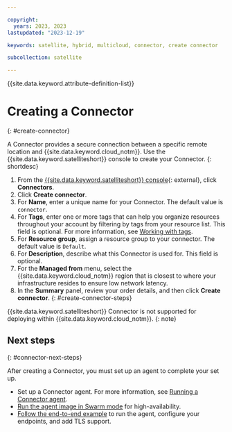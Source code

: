 ```yaml
---

copyright:
  years: 2023, 2023
lastupdated: "2023-12-19"

keywords: satellite, hybrid, multicloud, connector, create connector

subcollection: satellite

---
```


{{site.data.keyword.attribute-definition-list}}

# Creating a Connector
{: #create-connector}

A Connector provides a secure connection between a specific remote location and {{site.data.keyword.cloud_notm}}. Use the {{site.data.keyword.satelliteshort}} console to create your Connector.
{: shortdesc}

1. From the [{{site.data.keyword.satelliteshort}} console](https://cloud.ibm.com/satellite/locations){: external}, click **Connectors**.
1. Click **Create connector**.
1. For **Name**, enter a unique name for your Connector. The default value is `connector`.
1. For **Tags**, enter one or more tags that can help you organize resources throughout your account by filtering by tags from your resource list. This field is optional. For more information, see [Working with tags](/docs/account?topic=account-tag).
1. For **Resource group**, assign a resource group to your connector. The default value is `Default`.
1. For **Description**, describe what this Connector is used for. This field is optional.
1. For the **Managed from** menu, select the {{site.data.keyword.cloud_notm}} region that is closest to where your infrastructure resides to ensure low network latency.
1. In the **Summary** panel, review your order details, and then click **Create connector**. 
{: #create-connector-steps}



{{site.data.keyword.satelliteshort}} Connector is not supported for deploying within {{site.data.keyword.cloud_notm}}.
{: note}

## Next steps
{: #connector-next-steps}

After creating a Connector, you must set up an agent to complete your set up.

- Set up a Connector agent. For more information, see [Running a Connector agent](/docs/satellite?topic=satellite-run-agent-locally).
- [Run the agent image in Swarm mode](/docs/satellite?topic=satellite-run-agent-swarm) for high-availability.
- [Follow the end-to-end example](/docs/satellite?topic=satellite-end-to-end) to run the agent, configure your endpoints, and add TLS support.




